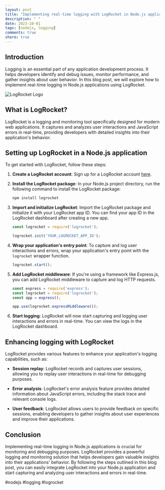 ```yaml
---
layout: post
title: "Implementing real-time logging with LogRocket in Node.js applications"
description: " "
date: 2023-10-01
tags: [nodejs, logging]
comments: true
share: true
---
```


## Introduction

Logging is an essential part of any application development process. It helps developers identify and debug issues, monitor performance, and gather insights about user behavior. In this blog post, we will explore how to implement real-time logging in Node.js applications using LogRocket.

![LogRocket Logo](https://www.logrocket.com/img/logo.png)

## What is LogRocket?

LogRocket is a logging and monitoring tool specifically designed for modern web applications. It captures and analyzes user interactions and JavaScript errors in real-time, providing developers with detailed insights into their application's behavior.

## Setting up LogRocket in a Node.js application

To get started with LogRocket, follow these steps:

1. **Create a LogRocket account**: Sign up for a LogRocket account [here](https://app.logrocket.com/signup).

2. **Install the LogRocket package**: In your Node.js project directory, run the following command to install the LogRocket package:

    ```bash
    npm install logrocket
    ```

3. **Import and initialize LogRocket**: Import the LogRocket package and initialize it with your LogRocket app ID. You can find your app ID in the LogRocket dashboard after creating a new app.

    ```javascript
    const logrocket = require('logrocket');
    
    logrocket.init('YOUR_LOGROCKET_APP_ID');
    ```

4. **Wrap your application's entry point**: To capture and log user interactions and errors, wrap your application's entry point with the `logrocket` wrapper function.

    ```javascript
    logrocket.start();
    ```

5. **Add LogRocket middleware**: If you're using a framework like Express.js, you can add LogRocket middleware to capture and log HTTP requests.

    ```javascript
    const express = require('express');
    const logrocket = require('logrocket');
    const app = express();
    
    app.use(logrocket.expressMiddleware());
    ```

6. **Start logging**: LogRocket will now start capturing and logging user interactions and errors in real-time. You can view the logs in the LogRocket dashboard.

## Enhancing logging with LogRocket

LogRocket provides various features to enhance your application's logging capabilities, such as:

- **Session replay**: LogRocket records and captures user sessions, allowing you to replay user interactions in real-time for debugging purposes.

- **Error analysis**: LogRocket's error analysis feature provides detailed information about JavaScript errors, including the stack trace and relevant console logs.

- **User feedback**: LogRocket allows users to provide feedback on specific sessions, enabling developers to gather insights about user experiences and improve their applications.

## Conclusion

Implementing real-time logging in Node.js applications is crucial for monitoring and debugging purposes. LogRocket provides a powerful logging and monitoring solution that helps developers gain valuable insights into their applications' behavior. By following the steps outlined in this blog post, you can easily integrate LogRocket into your Node.js application and start capturing and analyzing user interactions and errors in real-time.

#nodejs #logging #logrocket